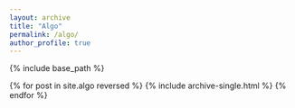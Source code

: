 ```yaml
---
layout: archive
title: "Algo"
permalink: /algo/
author_profile: true
---
```


{% include base_path %}

{% for post in site.algo reversed %}
  {% include archive-single.html %}
{% endfor %}
